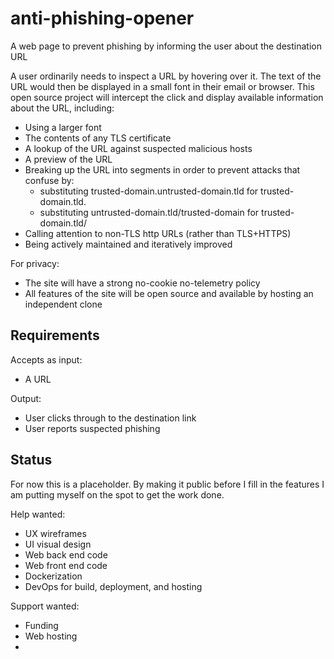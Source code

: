 # anti-phishing-opener
A web page to prevent phishing by informing the user about the destination URL

A user ordinarily needs to inspect a URL by hovering over it. The text of the URL would then be displayed in a small font in their email or browser. This open source project will intercept the click and display available information about the URL, including:

- Using a larger font
- The contents of any TLS certificate
- A lookup of the URL against suspected malicious hosts
- A preview of the URL
- Breaking up the URL into segments in order to prevent attacks that confuse by:
  - substituting trusted-domain.untrusted-domain.tld for trusted-domain.tld.
  - substituting untrusted-domain.tld/trusted-domain for trusted-domain.tld/
- Calling attention to non-TLS http URLs (rather than TLS+HTTPS)
- Being actively maintained and iteratively improved

For privacy:
- The site will have a strong no-cookie no-telemetry policy
- All features of the site will be open source and available by hosting an independent clone

## Requirements

Accepts as input:
* A URL

Output:
* User clicks through to the destination link
* User reports suspected phishing

## Status

For now this is a placeholder. By making it public before I fill in the features I am putting myself on the spot to get the work done.

Help wanted:
- UX wireframes
- UI visual design
- Web back end code
- Web front end code
- Dockerization
- DevOps for build, deployment, and hosting

Support wanted:
- Funding
- Web hosting
- 
